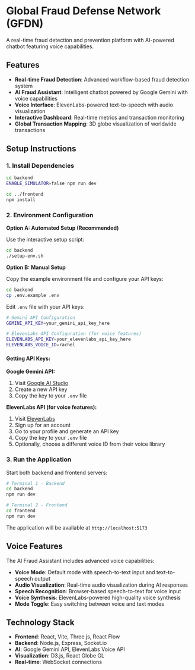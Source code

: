 
# Global Fraud Defense Network (GFDN)

A real-time fraud detection and prevention platform with AI-powered chatbot featuring voice capabilities.

## Features

- **Real-time Fraud Detection**: Advanced workflow-based fraud detection system
- **AI Fraud Assistant**: Intelligent chatbot powered by Google Gemini with voice capabilities
- **Voice Interface**: ElevenLabs-powered text-to-speech with audio visualization
- **Interactive Dashboard**: Real-time metrics and transaction monitoring
- **Global Transaction Mapping**: 3D globe visualization of worldwide transactions

## Setup Instructions

### 1. Install Dependencies

```bash
cd backend
ENABLE_SIMULATOR=false npm run dev

cd ../frontend
npm install
```

### 2. Environment Configuration

**Option A: Automated Setup (Recommended)**

Use the interactive setup script:

```bash
cd backend
./setup-env.sh
```

**Option B: Manual Setup**

Copy the example environment file and configure your API keys:

```bash
cd backend
cp .env.example .env
```

Edit `.env` file with your API keys:

```bash
# Gemini API Configuration
GEMINI_API_KEY=your_gemini_api_key_here

# ElevenLabs API Configuration (for voice features)
ELEVENLABS_API_KEY=your_elevenlabs_api_key_here
ELEVENLABS_VOICE_ID=rachel
```

#### Getting API Keys:

**Google Gemini API:**
1. Visit [Google AI Studio](https://makersuite.google.com/app/apikey)
2. Create a new API key
3. Copy the key to your `.env` file

**ElevenLabs API (for voice features):**
1. Visit [ElevenLabs](https://elevenlabs.io/)
2. Sign up for an account
3. Go to your profile and generate an API key
4. Copy the key to your `.env` file
5. Optionally, choose a different voice ID from their voice library

### 3. Run the Application

Start both backend and frontend servers:

```bash
# Terminal 1 - Backend
cd backend
npm run dev

# Terminal 2 - Frontend  
cd frontend
npm run dev
```

The application will be available at `http://localhost:5173`

## Voice Features

The AI Fraud Assistant includes advanced voice capabilities:

- **Voice Mode**: Default mode with speech-to-text input and text-to-speech output
- **Audio Visualization**: Real-time audio visualization during AI responses
- **Speech Recognition**: Browser-based speech-to-text for voice input
- **Voice Synthesis**: ElevenLabs-powered high-quality voice synthesis
- **Mode Toggle**: Easy switching between voice and text modes

## Technology Stack

- **Frontend**: React, Vite, Three.js, React Flow
- **Backend**: Node.js, Express, Socket.io
- **AI**: Google Gemini API, ElevenLabs Voice API
- **Visualization**: D3.js, React Globe GL
- **Real-time**: WebSocket connections